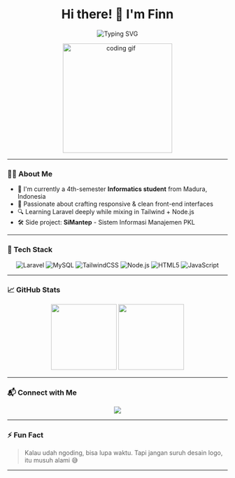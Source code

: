<h1 align="center">Hi there! 👋 I'm Finn</h1>

<p align="center">
  <img src="https://readme-typing-svg.demolab.com?font=Fira+Code&size=20&pause=1000&center=true&vCenter=true&color=38BDF8&width=435&lines=Front-End+Developer;Tech+Enthusiast;Code.+Commit.+Repeat." alt="Typing SVG" />
</p>

<p align="center">
  <img src="https://media.giphy.com/media/qgQUggAC3Pfv687qPC/giphy.gif" width="250" alt="coding gif" />
</p>

---

### 🧑‍💻 About Me
- 🧠 I'm currently a 4th-semester **Informatics student** from Madura, Indonesia  
- 🎯 Passionate about crafting responsive & clean front-end interfaces  
- 🔍 Learning Laravel deeply while mixing in Tailwind + Node.js  
- 🛠️ Side project: **SiMantep** - Sistem Informasi Manajemen PKL  

---

### 🚀 Tech Stack

<p align="center">
  <img src="https://img.shields.io/badge/Laravel-F72C1F?style=for-the-badge&logo=laravel&logoColor=white" alt="Laravel"/>
  <img src="https://img.shields.io/badge/MySQL-00618A?style=for-the-badge&logo=mysql&logoColor=white" alt="MySQL"/>
  <img src="https://img.shields.io/badge/TailwindCSS-38B2AC?style=for-the-badge&logo=tailwind-css&logoColor=white" alt="TailwindCSS"/>
  <img src="https://img.shields.io/badge/Node.js-339933?style=for-the-badge&logo=nodedotjs&logoColor=white" alt="Node.js"/>
  <img src="https://img.shields.io/badge/HTML5-E34F26?style=for-the-badge&logo=html5&logoColor=white" alt="HTML5"/>
  <img src="https://img.shields.io/badge/JavaScript-F7DF1E?style=for-the-badge&logo=javascript&logoColor=black" alt="JavaScript"/>
</p>

---

### 📈 GitHub Stats

<p align="center">
  <img src="https://github-readme-stats.vercel.app/api?username=Vyinnf&show_icons=true&theme=tokyonight" height="150"/>
  <img src="https://github-readme-stats.vercel.app/api/top-langs/?username=Vyinnf&layout=compact&theme=tokyonight" height="150"/>
</p>

---

### 📬 Connect with Me

<p align="center">
  <a href="mailto:moh.bustanul.arifin12@gmail.com">
    <img src="https://img.shields.io/badge/Gmail-D14836?style=for-the-badge&logo=gmail&logoColor=white" />
  </a>
  <!-- Bisa tambah link linkedin kalau ada -->
</p>

---

### ⚡ Fun Fact
> Kalau udah ngoding, bisa lupa waktu. Tapi jangan suruh desain logo, itu musuh alami 😅

---
